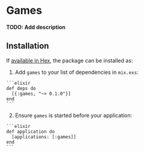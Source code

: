# Games

**TODO: Add description**

## Installation

If [available in Hex](https://hex.pm/docs/publish), the package can be installed as:

  1. Add `games` to your list of dependencies in `mix.exs`:

    ```elixir
    def deps do
      [{:games, "~> 0.1.0"}]
    end
    ```

  2. Ensure `games` is started before your application:

    ```elixir
    def application do
      [applications: [:games]]
    end
    ```

